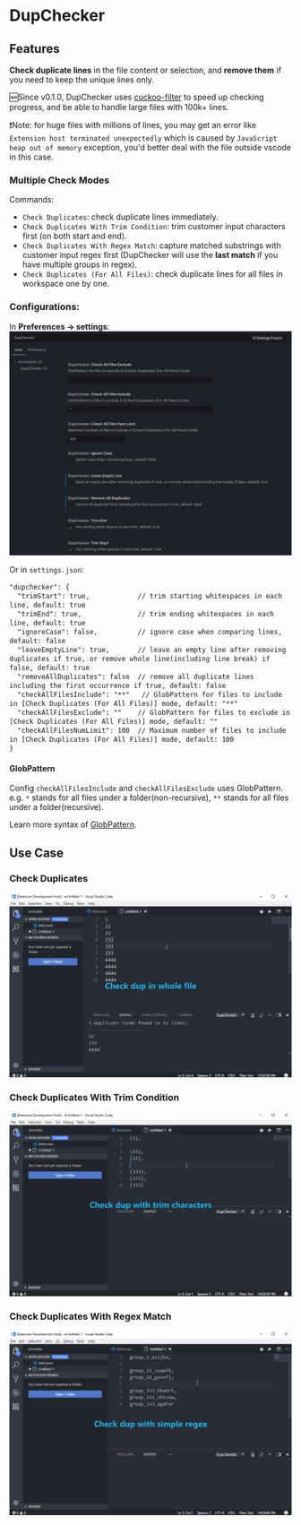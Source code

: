 # DupChecker

## Features

**Check duplicate lines** in the file content or selection, and **remove them** if you need to keep the unique lines only.

🆕Since v0.1.0, DupChecker uses [cuckoo-filter](https://github.com/vijayee/cuckoo-filter) to speed up checking progress, and be able to handle large files with 100k+ lines.

❗️Note: for huge files with millions of lines, you may get an error like `Extension host terminated unexpectedly` which is caused by `JavaScript heap out of memory` exception, you'd better deal with the file outside vscode in this case.

### Multiple Check Modes
Commands:
- `Check Duplicates`: check duplicate lines immediately.
- `Check Duplicates With Trim Condition`: trim customer input characters first (on both start and end).
- `Check Duplicates With Regex Match`: capture matched substrings with customer input regex first (DupChecker will use the **last match** if you have multiple groups in regex).
- `Check Duplicates (For All Files)`: check duplicate lines for all files in workspace one by one.

### Configurations:

In **Preferences -> settings**:
![configurations](images/DupChecker-settings.png)

Or in `settings.json`:
```
"dupchecker": {
  "trimStart": true,            // trim starting whitespaces in each line, default: true
  "trimEnd": true,              // trim ending whitespaces in each line, default: true
  "ignoreCase": false,          // ignore case when comparing lines, default: false
  "leaveEmptyLine": true,       // leave an empty line after removing duplicates if true, or remove whole line(including line break) if false, default: true
  "removeAllDuplicates": false  // remove all duplicate lines including the first occurrence if true, default: false
  "checkAllFilesInclude": "**"   // GlobPattern for files to include in [Check Duplicates (For All Files)] mode, default: "**"
  "checkAllFilesExclude": ""    // GlobPattern for files to exclude in [Check Duplicates (For All Files)] mode, default: ""
  "checkAllFilesNumLimit": 100  // Maximum number of files to include in [Check Duplicates (For All Files)] mode, default: 100
}
```

#### GlobPattern
Config `checkAllFilesInclude` and `checkAllFilesExclude` uses GlobPattern.
e.g. `*` stands for all files under a folder(non-recursive), `**` stands for all files under a folder(recursive).

Learn more syntax of [GlobPattern](https://code.visualstudio.com/api/references/vscode-api#GlobPattern).

## Use Case

### Check Duplicates
![feature X](images/demo1.gif)

### Check Duplicates With Trim Condition
![feature X](images/demo2.gif)

### Check Duplicates With Regex Match
![feature X](images/demo3.gif)
